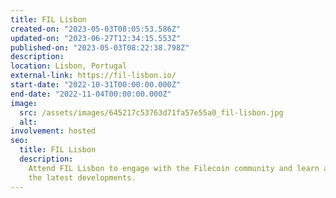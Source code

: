 ```yaml
---
title: FIL Lisbon
created-on: "2023-05-03T08:05:53.586Z"
updated-on: "2023-06-27T12:34:15.553Z"
published-on: "2023-05-03T08:22:38.798Z"
description:
location: Lisbon, Portugal
external-link: https://fil-lisbon.io/
start-date: "2022-10-31T00:00:00.000Z"
end-date: "2022-11-04T00:00:00.000Z"
image:
  src: /assets/images/645217c53763d71fa57e55a0_fil-lisbon.jpg
  alt:
involvement: hosted
seo:
  title: FIL Lisbon
  description:
    Attend FIL Lisbon to engage with the Filecoin community and learn about
    the latest developments.
---
```


